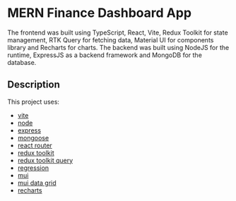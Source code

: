# MERN Finance Dashboard App

The frontend was built using TypeScript, React, Vite, Redux Toolkit for state management, RTK Query for fetching data, Material UI for components library and Recharts for charts. The backend was built using NodeJS for the runtime, ExpressJS as a backend framework and MongoDB for the database.

## Description

This project uses:

- [vite](https://vitejs.dev/guide/)
- [node](https://nodejs.org/en/download)
- [express](https://expressjs.com/)
- [mongoose](https://mongoosejs.com/)
- [react router](https://reactrouter.com/en/v6.3.0/getting-started/installation)
- [redux toolkit](https://redux-toolkit.js.org/introduction/getting-started)
- [redux toolkit query](https://redux-toolkit.js.org/rtk-query/overview)
- [regression](https://github.com/tom-alexander/regression-js)
- [mui](https://mui.com/material-ui/getting-started/overview/)
- [mui data grid](https://mui.com/x/api/data-grid/data-grid/)
- [recharts](https://recharts.org/en-US/)
